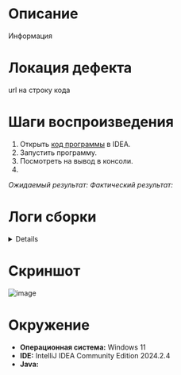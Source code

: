 # Описание

Информация

# Локация дефекта

url на строку кода

# Шаги воспроизведения

1. Открыть [код программы](url) в IDEA.
2. Запустить программу.
3. Посмотреть на вывод в консоли.
4. 

*Ожидаемый результат:* 
*Фактический результат:* 

# Логи сборки

<details>
<summery>mvn clean test</summery>

```txt

Место для логов

```

</details>

# Скриншот

![image](url)

# Окружение

* **Операционная система:** Windows 11
* **IDE:** IntelliJ IDEA Community Edition 2024.2.4
* **Java:** 